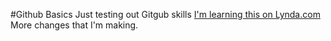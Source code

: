 #Github Basics
Just testing out Gitgub skills
[I'm learning this on Lynda.com](http://google.com)
More changes that I'm making.
